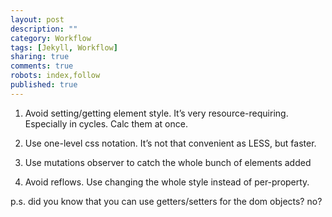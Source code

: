 ```yaml
---
layout: post
description: ""
category: Workflow
tags: [Jekyll, Workflow]
sharing: true
comments: true
robots: index,follow
published: true
---
```


1. Avoid setting/getting element style. It’s very resource-requiring. Especially in cycles. Calc them at once.

2. Use one-level css notation. It’s not that convenient as LESS, but faster.

3. Use mutations observer to catch the whole bunch of elements added

4. Avoid reflows. Use changing the whole style instead of per-property.

p.s. did you know that you can use getters/setters for the dom objects? no?